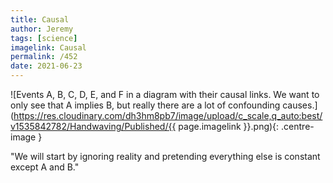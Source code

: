 ```yaml
---
title: Causal
author: Jeremy
tags: [science]
imagelink: Causal
permalink: /452
date: 2021-06-23
---
```


![Events A, B, C, D, E, and F in a diagram with their causal links. We want to only see that A implies B, but really there are a lot of confounding causes.](https://res.cloudinary.com/dh3hm8pb7/image/upload/c_scale,q_auto:best/v1535842782/Handwaving/Published/{{ page.imagelink }}.png){: .centre-image }

"We will start by ignoring reality and pretending everything else is constant except A and B."
